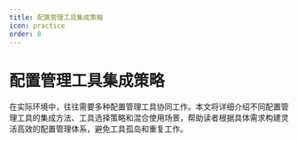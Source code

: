 ```yaml
---
title: 配置管理工具集成策略
icon: practice
order: 8
---
```


# 配置管理工具集成策略

在实际环境中，往往需要多种配置管理工具协同工作。本文将详细介绍不同配置管理工具的集成方法、工具选择策略和混合使用场景，帮助读者根据具体需求构建灵活高效的配置管理体系，避免工具孤岛和重复工作。
